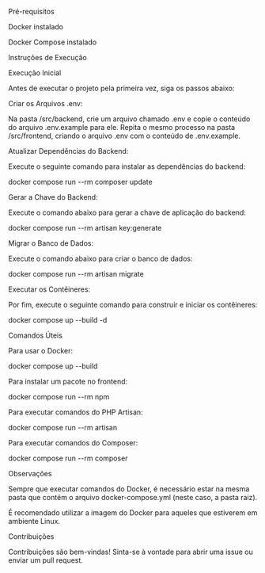 Pré-requisitos

Docker instalado

Docker Compose instalado

Instruções de Execução

Execução Inicial

Antes de executar o projeto pela primeira vez, siga os passos abaixo:

Criar os Arquivos .env:

Na pasta /src/backend, crie um arquivo chamado .env e copie o conteúdo do arquivo .env.example para ele. Repita o mesmo processo na pasta /src/frontend, criando o arquivo .env com o conteúdo de .env.example.

Atualizar Dependências do Backend:

Execute o seguinte comando para instalar as dependências do backend:

docker compose run --rm composer update

Gerar a Chave do Backend:

Execute o comando abaixo para gerar a chave de aplicação do backend:

docker compose run --rm artisan key:generate

Migrar o Banco de Dados:

Execute o comando abaixo para criar o banco de dados:

docker compose run --rm artisan migrate

Executar os Contêineres:

Por fim, execute o seguinte comando para construir e iniciar os contêineres:

docker compose up --build -d

Comandos Úteis

Para usar o Docker:

docker compose up --build

Para instalar um pacote no frontend:

docker compose run --rm npm <COMANDO>

Para executar comandos do PHP Artisan:

docker compose run --rm artisan <COMANDO>

Para executar comandos do Composer:

docker compose run --rm composer <COMANDO>

Observações

Sempre que executar comandos do Docker, é necessário estar na mesma pasta que contém o arquivo docker-compose.yml (neste caso, a pasta raiz).

É recomendado utilizar a imagem do Docker para aqueles que estiverem em ambiente Linux.

Contribuições

Contribuições são bem-vindas! Sinta-se à vontade para abrir uma issue ou enviar um pull request.

